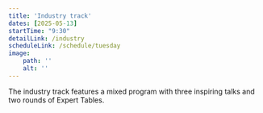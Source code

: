 ```yaml
---
title: 'Industry track'
dates: [2025-05-13]
startTime: "9:30"
detailLink: /industry
scheduleLink: /schedule/tuesday
image:
    path: ''
    alt: ''
---
```


The industry track features a mixed program with three inspiring talks and two rounds of Expert Tables.